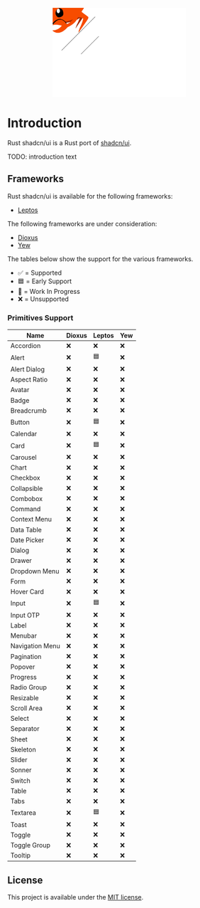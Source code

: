 <p align="center">
    <img src="./images/logo.svg" width="300" height="200" alt="Rust shadcn/ui Logo">
</p>

# Introduction

Rust shadcn/ui is a Rust port of [shadcn/ui](https://ui.shadcn.com/).

TODO: introduction text

## Frameworks

Rust shadcn/ui is available for the following frameworks:

-   [Leptos](https://leptos.dev/)

The following frameworks are under consideration:

-   [Dioxus](https://dioxuslabs.com/)
-   [Yew](https://yew.rs/)

The tables below show the support for the various frameworks.

-   ✅ = Supported
-   🟦 = Early Support
-   🚧 = Work In Progress
-   ❌ = Unsupported

### Primitives Support

| Name            | Dioxus | Leptos | Yew |
| --------------- | ------ | ------ | --- |
| Accordion       | ❌     | ❌     | ❌  |
| Alert           | ❌     | 🟦     | ❌  |
| Alert Dialog    | ❌     | ❌     | ❌  |
| Aspect Ratio    | ❌     | ❌     | ❌  |
| Avatar          | ❌     | ❌     | ❌  |
| Badge           | ❌     | ❌     | ❌  |
| Breadcrumb      | ❌     | ❌     | ❌  |
| Button          | ❌     | 🟦     | ❌  |
| Calendar        | ❌     | ❌     | ❌  |
| Card            | ❌     | 🟦     | ❌  |
| Carousel        | ❌     | ❌     | ❌  |
| Chart           | ❌     | ❌     | ❌  |
| Checkbox        | ❌     | ❌     | ❌  |
| Collapsible     | ❌     | ❌     | ❌  |
| Combobox        | ❌     | ❌     | ❌  |
| Command         | ❌     | ❌     | ❌  |
| Context Menu    | ❌     | ❌     | ❌  |
| Data Table      | ❌     | ❌     | ❌  |
| Date Picker     | ❌     | ❌     | ❌  |
| Dialog          | ❌     | ❌     | ❌  |
| Drawer          | ❌     | ❌     | ❌  |
| Dropdown Menu   | ❌     | ❌     | ❌  |
| Form            | ❌     | ❌     | ❌  |
| Hover Card      | ❌     | ❌     | ❌  |
| Input           | ❌     | 🟦     | ❌  |
| Input OTP       | ❌     | ❌     | ❌  |
| Label           | ❌     | ❌     | ❌  |
| Menubar         | ❌     | ❌     | ❌  |
| Navigation Menu | ❌     | ❌     | ❌  |
| Pagination      | ❌     | ❌     | ❌  |
| Popover         | ❌     | ❌     | ❌  |
| Progress        | ❌     | ❌     | ❌  |
| Radio Group     | ❌     | ❌     | ❌  |
| Resizable       | ❌     | ❌     | ❌  |
| Scroll Area     | ❌     | ❌     | ❌  |
| Select          | ❌     | ❌     | ❌  |
| Separator       | ❌     | ❌     | ❌  |
| Sheet           | ❌     | ❌     | ❌  |
| Skeleton        | ❌     | ❌     | ❌  |
| Slider          | ❌     | ❌     | ❌  |
| Sonner          | ❌     | ❌     | ❌  |
| Switch          | ❌     | ❌     | ❌  |
| Table           | ❌     | ❌     | ❌  |
| Tabs            | ❌     | ❌     | ❌  |
| Textarea        | ❌     | 🟦     | ❌  |
| Toast           | ❌     | ❌     | ❌  |
| Toggle          | ❌     | ❌     | ❌  |
| Toggle Group    | ❌     | ❌     | ❌  |
| Tooltip         | ❌     | ❌     | ❌  |

## License

This project is available under the [MIT license](https://github.com/RustForWeb/shadcn-ui/blob/main/LICENSE.md).
